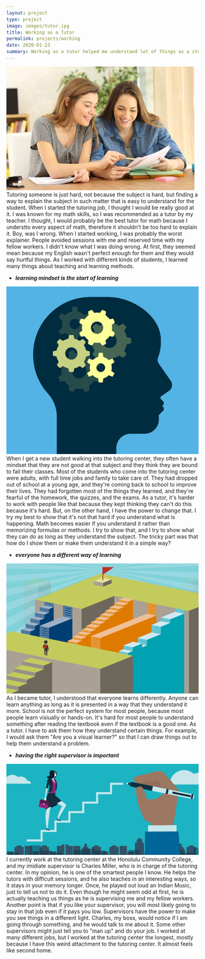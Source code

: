 ```yaml
---
layout: project
type: project
image: images/tutor.jpg
title: Working as a Tutor
permalink: projects/working
date: 2020-01-23
summary: Working as a tutor helped me understand lot of things as a student and a teacher. Everyone has a different need when it comes to learning, and everyone has a different method of learning as well. Here are some things I learned while I worked at the Tutoring Center at Honolulu Community College. 
---
```


<img class="ui medium left floated rounded image" src="/images/tutor.jpg">
Tutoring someone is just hard, not because the subject is hard, but finding a way to explain the subject in such matter that is easy to understand for the student. When I started the tutoring job, I thought I would be really good at it. I was known for my math skills, so I was recommended as a tutor by my teacher. I thought, I would probably be the best tutor for math because I understto every aspect of math, therefore it shouldn't be too hard to explain it. Boy, was I wrong. When I started working, I was probably the worst explainer. People avoided sessions with me and reserved time with my fellow workers. I didn't know what I was doing wrong. At first, they seemed mean because my English wasn't perfect enough for them and they would say hurtful things.  As I worked with different kinds of students, I learned many things about teaching and learning methods.

* __*learning mindset is the start of learning*__

<img class="ui small left floated rounded image" src="/images/brain.jpg">
When I get a new student walking into the tutoring center, they often have a mindset that they are not good at that subject and they think they are bound to fail their classes. Most of the students who come into the tutoring center were adults, with full time jobs and family to take care of. They had dropped out of school at a young age, and they're coming back to school to improve their lives. They had forgotten most of the things they learned, and they're fearful of the homework, the quizzes, and the exams. As a tutor, it's harder to work with people like that because they kept thinking they can't do this because it's hard. But, on the other hand, I have the power to change that. I try my best to show that it's not that hard if you understand what is happening. Math becomes easier if you understand it rather than memorizing formulas or methods. I try to show that, and I try to show what they can do as long as they understand the subject. The tricky part was that how do I show them or make them understand it in a simple way?

* __*everyone has a different way of learning*__

<img class="ui small left floated rounded image" src="/images/path.png">
As I became tutor, I understood that everyone learns differently. Anyone can learn anything as long as it is presented in a way that they understand it more. School is not the perfect system for most people, because most people learn visiually or hands-on. It's hard for most people to understand something after reading the textbook even if the textbook is a good one. As a tutor. I have to ask them how they understand certain things. For example, I would ask them "Are you a visual learner?" so that I can draw things out to help them understand a problem.

* __*having the right supervisor is important*__

<img class="ui small left floated rounded image" src="/images/boss.png">
I currently work at the tutoring center at the Honolulu Community College, and my imidiate supervisor is Charles Miller, who is in charge of the tutoring center. In my opinion, he is one of the smartest people I know. He helps the tutors with difficult sessions, and he also teaches in an interesting ways, so it stays in your memory longer. Once, he played out loud an Indian Music, just to tell us not to do it. Even though he might seem odd at first, he is actually teaching us things as he is supervising me and my fellow workers. Another point is that if you like your supervisor, you will most likely going to stay in that job even if it pays you low. Supervisors have the power to make you see things in a different light. Charles, my boss, would notice if I am going through something, and he would talk to me about it. Some other supervisors might just tell you to "man up" and do your job. I worked at many different jobs, but I worked at the tutoring center the longest, mostly because I have this weird attachment to the tutoring center. It almost feels like second home. 

